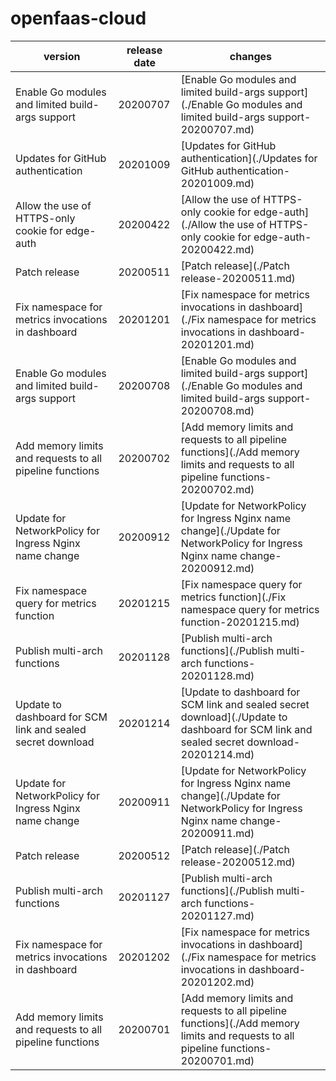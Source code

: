 # openfaas-cloud	


|version|release date|changes|
|---|---|---|
|Enable Go modules and limited build-args support|20200707|[Enable Go modules and limited build-args support](./Enable Go modules and limited build-args support-20200707.md)|
|Updates for GitHub authentication|20201009|[Updates for GitHub authentication](./Updates for GitHub authentication-20201009.md)|
|Allow the use of HTTPS-only cookie for edge-auth|20200422|[Allow the use of HTTPS-only cookie for edge-auth](./Allow the use of HTTPS-only cookie for edge-auth-20200422.md)|
|Patch release|20200511|[Patch release](./Patch release-20200511.md)|
|Fix namespace for metrics invocations in dashboard|20201201|[Fix namespace for metrics invocations in dashboard](./Fix namespace for metrics invocations in dashboard-20201201.md)|
|Enable Go modules and limited build-args support|20200708|[Enable Go modules and limited build-args support](./Enable Go modules and limited build-args support-20200708.md)|
|Add memory limits and requests to all pipeline functions|20200702|[Add memory limits and requests to all pipeline functions](./Add memory limits and requests to all pipeline functions-20200702.md)|
|Update for NetworkPolicy for Ingress Nginx name change|20200912|[Update for NetworkPolicy for Ingress Nginx name change](./Update for NetworkPolicy for Ingress Nginx name change-20200912.md)|
|Fix namespace query for metrics function|20201215|[Fix namespace query for metrics function](./Fix namespace query for metrics function-20201215.md)|
|Publish multi-arch functions|20201128|[Publish multi-arch functions](./Publish multi-arch functions-20201128.md)|
|Update to dashboard for SCM link and sealed secret download|20201214|[Update to dashboard for SCM link and sealed secret download](./Update to dashboard for SCM link and sealed secret download-20201214.md)|
|Update for NetworkPolicy for Ingress Nginx name change|20200911|[Update for NetworkPolicy for Ingress Nginx name change](./Update for NetworkPolicy for Ingress Nginx name change-20200911.md)|
|Patch release|20200512|[Patch release](./Patch release-20200512.md)|
|Publish multi-arch functions|20201127|[Publish multi-arch functions](./Publish multi-arch functions-20201127.md)|
|Fix namespace for metrics invocations in dashboard|20201202|[Fix namespace for metrics invocations in dashboard](./Fix namespace for metrics invocations in dashboard-20201202.md)|
|Add memory limits and requests to all pipeline functions|20200701|[Add memory limits and requests to all pipeline functions](./Add memory limits and requests to all pipeline functions-20200701.md)|
